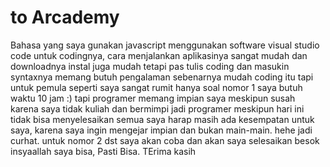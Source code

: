 # to Arcademy

Bahasa yang saya gunakan javascript
menggunakan software visual studio code untuk codingnya,
cara menjalankan aplikasinya sangat mudah dan downloadnya instal juga mudah tetapi pas tulis coding dan masukin syntaxnya memang butuh pengalaman 
sebenarnya mudah coding itu tapi untuk pemula seperti saya sangat rumit hanya soal nomor 1 saya butuh waktu 10 jam :)
tapi programer memang impian saya meskipun susah karena saya tidak kuliah dan bermimpi jadi programer
meskipun hari ini tidak bisa menyelesaikan semua saya harap masih ada kesempatan untuk saya,
karena saya ingin mengejar impian dan bukan main-main.
hehe jadi curhat.
untuk nomor 2 dst saya akan coba dan akan saya selesaikan besok insyaallah saya bisa, Pasti Bisa.
TErima kasih

